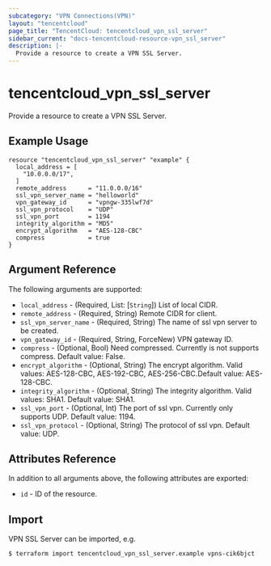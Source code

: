 ```yaml
---
subcategory: "VPN Connections(VPN)"
layout: "tencentcloud"
page_title: "TencentCloud: tencentcloud_vpn_ssl_server"
sidebar_current: "docs-tencentcloud-resource-vpn_ssl_server"
description: |-
  Provide a resource to create a VPN SSL Server.
---
```


# tencentcloud_vpn_ssl_server

Provide a resource to create a VPN SSL Server.

## Example Usage

```hcl
resource "tencentcloud_vpn_ssl_server" "example" {
  local_address = [
    "10.0.0.0/17",
  ]
  remote_address      = "11.0.0.0/16"
  ssl_vpn_server_name = "helloworld"
  vpn_gateway_id      = "vpngw-335lwf7d"
  ssl_vpn_protocol    = "UDP"
  ssl_vpn_port        = 1194
  integrity_algorithm = "MD5"
  encrypt_algorithm   = "AES-128-CBC"
  compress            = true
}
```

## Argument Reference

The following arguments are supported:

* `local_address` - (Required, List: [`String`]) List of local CIDR.
* `remote_address` - (Required, String) Remote CIDR for client.
* `ssl_vpn_server_name` - (Required, String) The name of ssl vpn server to be created.
* `vpn_gateway_id` - (Required, String, ForceNew) VPN gateway ID.
* `compress` - (Optional, Bool) Need compressed. Currently is not supports compress. Default value: False.
* `encrypt_algorithm` - (Optional, String) The encrypt algorithm. Valid values: AES-128-CBC, AES-192-CBC, AES-256-CBC.Default value: AES-128-CBC.
* `integrity_algorithm` - (Optional, String) The integrity algorithm. Valid values: SHA1. Default value: SHA1.
* `ssl_vpn_port` - (Optional, Int) The port of ssl vpn. Currently only supports UDP. Default value: 1194.
* `ssl_vpn_protocol` - (Optional, String) The protocol of ssl vpn. Default value: UDP.

## Attributes Reference

In addition to all arguments above, the following attributes are exported:

* `id` - ID of the resource.




## Import

VPN SSL Server can be imported, e.g.

```
$ terraform import tencentcloud_vpn_ssl_server.example vpns-cik6bjct
```


